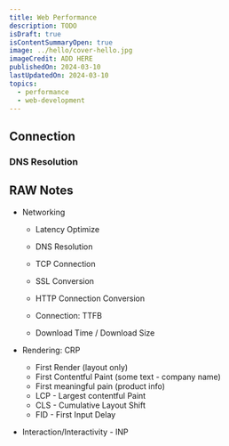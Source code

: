 ```yaml
---
title: Web Performance
description: TODO
isDraft: true
isContentSummaryOpen: true
image: ../hello/cover-hello.jpg
imageCredit: ADD HERE
publishedOn: 2024-03-10
lastUpdatedOn: 2024-03-10
topics:
  - performance
  - web-development
---
```


## Connection

### DNS Resolution

## RAW Notes

- Networking

  - Latency Optimize
  - DNS Resolution
  - TCP Connection
  - SSL Conversion
  - HTTP Connection Conversion

  - Connection: TTFB
  - Download Time / Download Size

- Rendering: CRP
  - First Render (layout only)
  - First Contentful Paint (some text - company name)
  - First meaningful pain (product info)
  - LCP - Largest contentful Paint
  - CLS - Cumulative Layout Shift
  - FID - First Input Delay
- Interaction/Interactivity - INP
